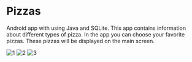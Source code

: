 # Pizzas
Android app with using Java and SQLite. This app contains information about different types of pizza.
In the app you can choose your favorite pizzas. These pizzas will be displayed on the main screen.

![1](https://user-images.githubusercontent.com/76612421/125029738-c6cb6e80-e092-11eb-85a1-a833fd824cbd.PNG)
![2](https://user-images.githubusercontent.com/76612421/125029745-c9c65f00-e092-11eb-95a0-84366011ead5.PNG)
![3](https://user-images.githubusercontent.com/76612421/125029751-cc28b900-e092-11eb-8190-9be4e0df25bb.PNG)

